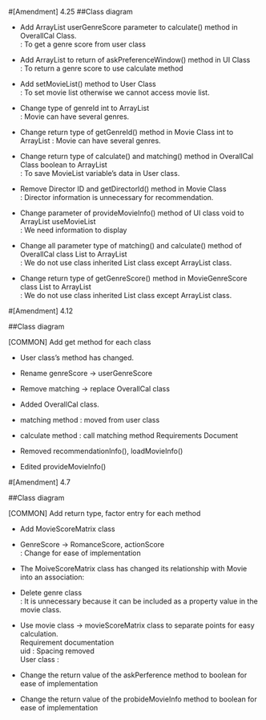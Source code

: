 #[Amendment] 4.25
##Class diagram

- Add ArrayList<Integer> userGenreScore parameter to calculate() method in OverallCal Class.<br>
	: To get a genre score from user class<br>
	
- Add ArrayList<Integer> to return of askPreferenceWindow() method in UI Class<br>
	: To return a genre score to use calculate method<br>
	
- Add setMovieList() method to User Class<br>
	: To set movie list otherwise we cannot access movie list.
- Change type of genreId int to ArrayList<Integer><br>
	: Movie can have several genres.
- Change return type of getGenreId() method in Movie Class int to ArrayList<Integer>
	: Movie can have several genres.
- Change return type of calculate() and matching() method in OverallCal Class boolean to ArrayList<Integer><br>
	: To save MovieList variable’s data in User class.
- Remove Director ID and getDirectorId() method in Movie Class<br>
	: Director information is unnecessary for recommendation.
- Change parameter of provideMovieInfo() method of UI class void to ArrayList<Integer> useMovieList<br>
	: We need information to display
- Change all parameter type of matching() and calculate() method of OverallCal class List<Integer> to ArrayList<Integer><br>
	: We do not use class inherited List class except ArrayList class.
- Change return type of getGenreScore() method in MovieGenreScore class List<Integer> to ArrayList<Integer><br>
	: We do not use class inherited List class except ArrayList class.
	
#[Amendment] 4.12

##Class diagram

[COMMON] Add get method for each class

- User class’s method has changed.<br>

- Rename genreScore -> userGenreScore
- Remove matching -> replace OverallCal class
- Added OverallCal class.
- matching method : moved from user class 
- calculate method : call matching method
Requirements Document
- Removed recommendationInfo(), loadMovieInfo()
- Edited provideMovieInfo()

#[Amendment] 4.7

##Class diagram

[COMMON] Add return type, factor entry for each method

- Add MovieScoreMatrix class<br>

- GenreScore -> RomanceScore, actionScore<br>
: Change for ease of implementation<br>
- The MoiveScoreMatrix class has changed its relationship with Movie into an association:
- Delete genre class<br>: It is unnecessary because it can be included as a property value in the movie class.
- Use movie class -> movieScoreMatrix class to separate points for easy calculation.<br>
Requirement documentation<br>
uid : Spacing removed<br>
User class :
- Change the return value of the askPerference method to boolean for ease of implementation
- Change the return value of the probideMovieInfo method to boolean for ease of implementation

